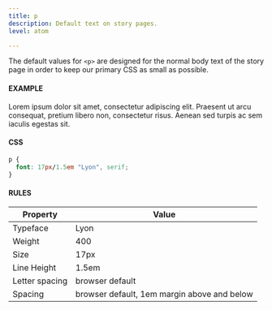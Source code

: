 ```yaml
---
title: p
description: Default text on story pages.
level: atom

---
```

The default values for `<p>` are designed for the normal body text of the story page in order to keep our primary CSS as small as possible. 

#### EXAMPLE
<div>
  <p>Lorem ipsum dolor sit amet, consectetur adipiscing elit. Praesent ut arcu consequat, pretium libero non, consectetur risus. Aenean sed turpis ac sem iaculis egestas sit.</p>
</div>

#### CSS
```css
p {
  font: 17px/1.5em "Lyon", serif;
}
```
#### RULES

Property | Value
--- | ---
Typeface | Lyon
Weight | 400
Size | 17px
Line Height | 1.5em
Letter spacing | browser default
Spacing | browser default, 1em margin above and below
